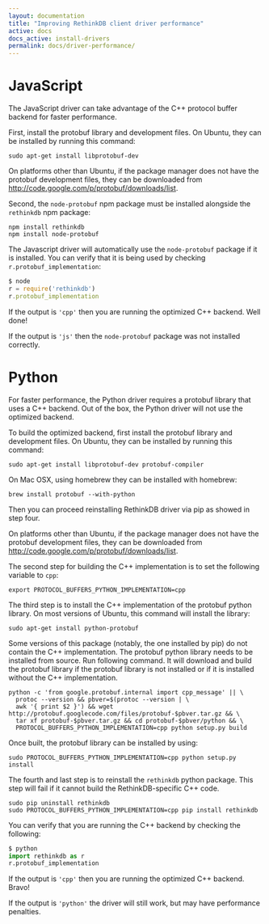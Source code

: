 ```yaml
---
layout: documentation
title: "Improving RethinkDB client driver performance"
active: docs
docs_active: install-drivers
permalink: docs/driver-performance/
---
```


# JavaScript #

The JavaScript driver can take advantage of the C++ protocol buffer
backend for faster performance.

First, install the protobuf library and development files. On Ubuntu,
they can be installed by running this command:

```
sudo apt-get install libprotobuf-dev
```

On platforms other than Ubuntu, if the package manager does not have
the protobuf development files, they can be downloaded from
http://code.google.com/p/protobuf/downloads/list.

Second, the `node-protobuf` npm package must be installed alongside
the `rethinkdb` npm package:

```
npm install rethinkdb
npm install node-protobuf
```

The Javascript driver will automatically use the `node-protobuf`
package if it is installed. You can verify that it is being used
by checking `r.protobuf_implementation`:

```javascript
$ node
r = require('rethinkdb')
r.protobuf_implementation
```

If the output is `'cpp'` then you are running the optimized C++
backend. Well done!

If the output is `'js'` then the `node-protobuf` package was not
installed correctly.

# Python #

For faster performance, the Python driver requires a protobuf library that
uses a C++ backend. Out of the box, the Python driver will not use the
optimized backend.

To build the optimized backend, first install the protobuf library and
development files.  On Ubuntu, they can be installed by running this
command:

```
sudo apt-get install libprotobuf-dev protobuf-compiler
```

On Mac OSX, using homebrew they can be installed with homebrew:
```
brew install protobuf --with-python
```
Then you can proceed reinstalling RethinkDB driver via pip as showed in step four.


On platforms other than Ubuntu, if the package manager does not have
the protobuf development files, they can be downloaded from
http://code.google.com/p/protobuf/downloads/list.

The second step for building the C++ implementation is to set the
following variable to `cpp`:

```
export PROTOCOL_BUFFERS_PYTHON_IMPLEMENTATION=cpp
```

The third step is to install the C++ implementation of the protobuf
python library. On most versions of Ubuntu, this command will install
the library:

```
sudo apt-get install python-protobuf
```

Some versions of this package (notably, the one installed by pip) do
not contain the C++ implementation. The protobuf python library needs
to be installed from source. Run following command. It will download and
build the protobuf library if the protobuf library is not installed or
if it is installed without the C++ implementation.

```
python -c 'from google.protobuf.internal import cpp_message' || \
  protoc --version && pbver=$(protoc --version | \
  awk '{ print $2 }') && wget http://protobuf.googlecode.com/files/protobuf-$pbver.tar.gz && \
  tar xf protobuf-$pbver.tar.gz && cd protobuf-$pbver/python && \
  PROTOCOL_BUFFERS_PYTHON_IMPLEMENTATION=cpp python setup.py build
```

Once built, the protobuf library can be installed by using:

```
sudo PROTOCOL_BUFFERS_PYTHON_IMPLEMENTATION=cpp python setup.py install
```

The fourth and last step is to reinstall the `rethinkdb` python
package. This step will fail if it cannot build the RethinkDB-specific
C++ code.

```
sudo pip uninstall rethinkdb
sudo PROTOCOL_BUFFERS_PYTHON_IMPLEMENTATION=cpp pip install rethinkdb
```

You can verify that you are running the C++ backend by checking the following:

```py
$ python
import rethinkdb as r
r.protobuf_implementation
```

If the output is `'cpp'` then you are running the optimized C++ backend. Bravo!

If the output is `'python'` the driver will still work, but may have performance
penalties.
